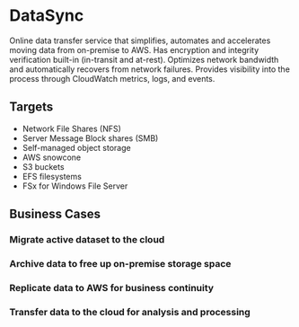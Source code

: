 # DataSync

Online data transfer service that simplifies, automates and accelerates moving data from on-premise to AWS. Has encryption and integrity verification built-in (in-transit and at-rest). Optimizes network bandwidth and automatically recovers from network failures. Provides visibility into the process through CloudWatch metrics, logs, and events.

## Targets
- Network File Shares (NFS)
- Server Message Block shares (SMB)
- Self-managed object storage
- AWS snowcone
- S3 buckets
- EFS filesystems
- FSx for Windows File Server

## Business Cases
### Migrate active dataset to the cloud
### Archive data to free up on-premise storage space
### Replicate data to AWS for business continuity
### Transfer data to the cloud for analysis and processing
